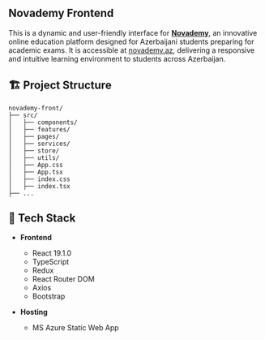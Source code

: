 ## Novademy Frontend

This is a dynamic and user-friendly interface for [**Novademy**](https://github.com/fakhri2406/Novademy.git), an innovative online education platform designed for Azerbaijani students preparing for academic exams. It is accessible at [novademy.az](https://novademy.az), delivering a responsive and intuitive learning environment to students across Azerbaijan.

## 🏗️ Project Structure

```
novademy-front/
├── src/
│   ├── components/
│   ├── features/
│   ├── pages/
│   ├── services/
│   ├── store/
│   ├── utils/
│   ├── App.css
│   ├── App.tsx
│   ├── index.css
│   ├── index.tsx
├── ...
```

## 🔧 Tech Stack

- **Frontend**
  - React 19.1.0
  - TypeScript
  - Redux
  - React Router DOM
  - Axios
  - Bootstrap

- **Hosting**
  - MS Azure Static Web App
